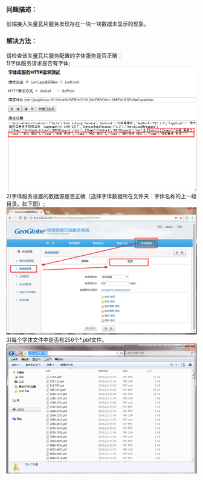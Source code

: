 ### 问题描述： ###

前端接入矢量瓦片服务发现存在一块一块数据未显示的现象。   
     

### 解决方法： ###
请检查该矢量瓦片服务配置的字体服务是否正确：  
1)字体服务请求是否有字体;  
![](picture/p3.png)
2)字体服务设置的数据源是否正确（选择字体数据所在文件夹：字体名称的上一级目录，如下图）;  
![](picture/p2.png)
3)每个字体文件中是否有256个*.pbf文件。
![](picture/p4.png)



    